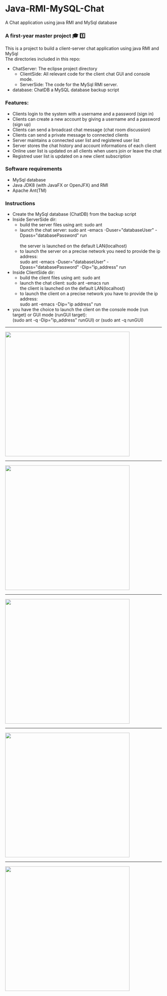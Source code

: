 # Java-RMI-MySQL-Chat
A Chat application using java RMI and MySql database

### A first-year master project :mortar_board: :one:  

This is a project to build a client-server chat application using java RMI and MySql  
The directories included in this repo:  
* ChatServer: The eclipse project directory  
	- ClientSide: All relevant code for the client chat GUI and console mode.  
	- ServerSide: The code for the MySql RMI server.  
* database: ChatDB a MySQL database backup script  

### Features:  
- Clients login to the system with a username and a password (sign in) 
- Clients can create a new account by giving a username and a password (sign up)
- Clients can send a broadcast chat message (chat room discussion)
- Clients can send a private message to connected clients  
- Server maintains a connected user list and registered user list
- Server stores the chat history and account informations of each client
- Online user list is updated on all clients when users join or leave the chat  
- Registred user list is updated on a new client subscription

### Software requirements 
- MySql database
- Java JDK8 (with JavaFX or OpenJFX) and RMI
- Apache Ant(TM)

### Instructions
* Create the MySql database (ChatDB) from the backup script
* Inside ServerSide dir:
	- build the server files using ant: sudo ant
	- launch the chat server:  sudo ant -emacs -Duser="databaseUser" -Dpass="databasePassword" run  	
	<br/> the server is launched on the default LAN(localhost)
	- to launch the server on a precise network you need to provide the ip address:
	<br/> sudo ant -emacs -Duser="databaseUser" -Dpass="databasePassword" -Dip="ip_address" run
* Inside ClientSide dir:
	- build the client files using ant: sudo ant
	- launch the chat client: sudo ant -emacs run
		<br/> the client is launched on the default LAN(localhost)
	- to launch the client on a precise network you have to provide the ip address:
		<br/> sudo ant -emacs -Dip="ip address" run   	
* you have the choice to launch the client on the console mode (run target) or GUI mode (runGUI target):
		<br/> (sudo ant -q -Dip="ip_address" runGUI) or (sudo ant -q runGUI)


<hr />
<img src="https://github.com/narek-davtyan/RMI-MySQL-Chat-Server/blob/master/ClientSide/img/home1.png" width="400">
<HR />
<img src="https://github.com/narek-davtyan/RMI-MySQL-Chat-Server/blob/master/ClientSide/img/home2.png" width="400">
<hr />
<img src="https://github.com/narek-davtyan/RMI-MySQL-Chat-Server/blob/master/ClientSide/img/home3.png" width="400">
<HR />
<img src="https://github.com/narek-davtyan/RMI-MySQL-Chat-Server/blob/master/ClientSide/img/chat.png" width="400">
<hr />
<img src="https://github.com/narek-davtyan/RMI-MySQL-Chat-Server/blob/master/ClientSide/img/console.png" width="400">


